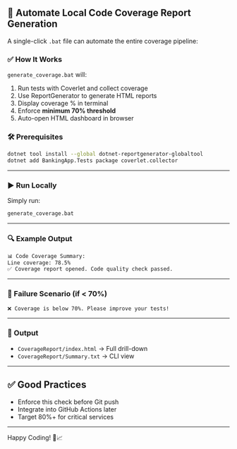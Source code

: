 ## 🧪 Automate Local Code Coverage Report Generation

A single-click `.bat` file can automate the entire coverage pipeline:

### ✅ How It Works

`generate_coverage.bat` will:
1. Run tests with Coverlet and collect coverage
2. Use ReportGenerator to generate HTML reports
3. Display coverage % in terminal
4. Enforce **minimum 70% threshold**
5. Auto-open HTML dashboard in browser

### 🛠️ Prerequisites

```bash
dotnet tool install --global dotnet-reportgenerator-globaltool
dotnet add BankingApp.Tests package coverlet.collector
```

---

### ▶️ Run Locally

Simply run:

```bash
generate_coverage.bat
```

---

### 🔍 Example Output

```bash
📊 Code Coverage Summary:
Line coverage: 78.5%
✅ Coverage report opened. Code quality check passed.
```

---

### 🚦 Failure Scenario (if < 70%)

```bash
❌ Coverage is below 70%. Please improve your tests!
```

---

### 📁 Output

- `CoverageReport/index.html` → Full drill-down
- `CoverageReport/Summary.txt` → CLI view

---

## ✅ Good Practices

- Enforce this check before Git push
- Integrate into GitHub Actions later
- Target 80%+ for critical services

---

Happy Coding! 🔐📈